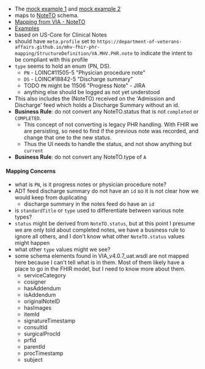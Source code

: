 
- The [mock example 1](https://github.com/department-of-veterans-affairs/mhv-fhir-phr-mapping/MHV-PHR/blob/main/mocks/notes.xml) and [mock example 2](https://github.com/department-of-veterans-affairs/mhv-fhir-phr-mapping/MHV-PHR/blob/main/mocks/note2.xml) 
- maps to [NoteTO](https://github.com/department-of-veterans-affairs/mhv-np-via-wsclient/blob/development/src/main/resources/VIA_v4.0.7_uat.wsdl) schema.
- [Mapping from VIA - NoteTO](StructureDefinition-VA.MHV.PHR.note-mappings.html#mappings-for-via-to-mhv-phr-noteto)
- [Examples](StructureDefinition-VA.MHV.PHR.note-examples.html)
- based on US-Core for Clinical Notes
- should have `meta.profile` set to `https://department-of-veterans-affairs.github.io/mhv-fhir-phr-mapping/StructureDefinition/VA.MHV.PHR.note` to indicate the intent to be compliant with this profile
- `type` seems to hold an enum (PN, DS). 
  - `PN` - LOINC#11505-5 \"Physician procedure note\"
  - `DS` - LOINC#18842-5 \"Discharge summary\"
  - TODO `PN` might be 11506 \"Progress Note\" - JIRA
  - anything else should be logged as not yet understood
- This also includes the (NoteTO) received on the 'Admission and Discharge' feed which holds a Discharge Summary without an id.
- **Business Rule**: do not convert any NoteTO.status that is not `completed` or `COMPLETED`.
  - This concept of not converting is legacy PHR handling. With FHIR we are persisting, so need to find if the previous note was recorded, and change that one to the new status.
  - Thus the UI needs to handle the status, and not show anything but `current`
- **Business Rule**: do not convert any NoteTO.type of `A`

#### Mapping Concerns

- what is `PN`, is it progress notes or physician procedure note?
- ADT feed discharge summary do not have an `id` so it is not clear how we would keep from duplicating
  - discharge summary in the notes feed do have an `id`
- is `standardTitle` or `type` used to differentiate between various note types?
- `status` might be derived from `NoteTO.status`, but at this point I presume we are only told about completed notes, we have a business rule to ignore all others, and I don't know what other `NoteTO.status` values might happen
- what other `type` values might we see?
- some schema elements found in VIA_v4.0.7_uat.wsdl are not mapped here because I can't tell what is in them. Most of them likely have a place to go in the FHIR model, but I need to know more about them.
  - serviceCategory
  - cosigner
  - hasAddendum
  - isAddendum
  - originalNoteID
  - hasImages
  - itemId
  - signatureTimestamp
  - consultId
  - surgicalProcId
  - prfId
  - parentId
  - procTimestamp
  - subject
